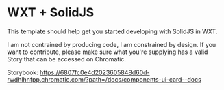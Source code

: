 # WXT + SolidJS

This template should help get you started developing with SolidJS in WXT.

I am not contrained by producing code, I am constrained by design. If you want to contribute, please make sure what you're supplying has a valid Story that can be accessed on Chromatic.

Storybook:
https://6807fc0e4d2023605848d60d-rwdhlhnfpp.chromatic.com/?path=/docs/components-ui-card--docs